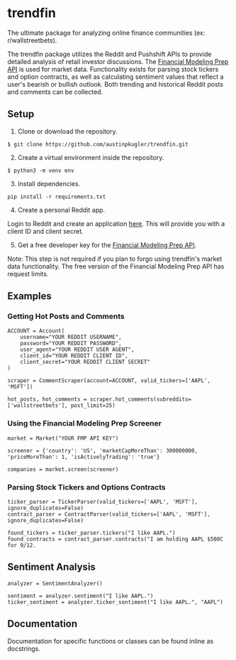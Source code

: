# trendfin

The ultimate package for analyzing online finance communities (ex: r/wallstreetbets).

The trendfin package utilizes the Reddit and Pushshift APIs to provide detailed analysis of retail investor discussions. The [Financial Modeling Prep API](https://financialmodelingprep.com/developer) is used for market data. Functionality exists for parsing stock tickers and option contracts, as well as calculating sentiment values that reflect a user's bearish or bullish outlook. Both trending and historical Reddit posts and comments can be collected.

## Setup

1. Clone or download the repository.

`$ git clone https://github.com/austinpkugler/trendfin.git`

2. Create a virtual environment inside the repository.

`$ python3 -m venv env`

3. Install dependencies.

`pip install -r requirements.txt`

4. Create a personal Reddit app.

Login to Reddit and create an application [here](https://ssl.reddit.com/prefs/apps/). This will provide you with a client ID and client secret.

5. Get a free developer key for the [Financial Modeling Prep API](https://financialmodelingprep.com/developer).

Note: This step is not required if you plan to forgo using trendfin's market data functionality. The free version of the Financial Modeling Prep API has request limits.

## Examples

### Getting Hot Posts and Comments

```
ACCOUNT = Account(
    username="YOUR REDDIT USERNAME",
    password="YOUR REDDIT PASSWORD",
    user_agent="YOUR REDDIT USER AGENT",
    client_id="YOUR REDDIT CLIENT ID",
    client_secret="YOUR REDDIT CLIENT SECRET"
)

scraper = CommentScraper(account=ACCOUNT, valid_tickers=['AAPL', 'MSFT'])

hot_posts, hot_comments = scraper.hot_comments(subreddits=['wallstreetbets'], post_limit=25)
```

### Using the Financial Modeling Prep Screener

```
market = Market("YOUR FMP API KEY")

screener = {'country': 'US', 'marketCapMoreThan': 300000000, 'priceMoreThan': 1, 'isActivelyTrading': 'true'}

companies = market.screen(screener)
```

### Parsing Stock Tickers and Options Contracts

```
ticker_parser = TickerParser(valid_tickers=['AAPL', 'MSFT'], ignore_duplicates=False)
contract_parser = ContractParser(valid_tickers=['AAPL', 'MSFT'], ignore_duplicates=False)

found_tickers = ticker_parser.tickers("I like AAPL.")
found_contracts = contract_parser.contracts("I am holding AAPL $500C for 9/12.
```

## Sentiment Analysis

```
analyzer = SentimentAnalyzer()

sentiment = analyzer.sentiment("I like AAPL.")
ticker_sentiment = analyzer.ticker_sentiment("I like AAPL.", "AAPL")
```

## Documentation

Documentation for specific functions or classes can be found inline as docstrings.
